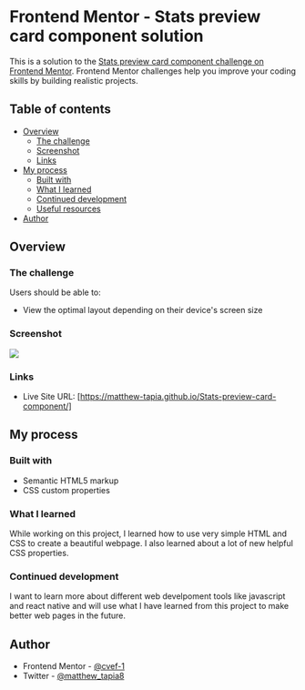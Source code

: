 # Frontend Mentor - Stats preview card component solution

This is a solution to the [Stats preview card component challenge on Frontend Mentor](https://www.frontendmentor.io/challenges/stats-preview-card-component-8JqbgoU62). Frontend Mentor challenges help you improve your coding skills by building realistic projects. 

## Table of contents

- [Overview](#overview)
  - [The challenge](#the-challenge)
  - [Screenshot](#screenshot)
  - [Links](#links)
- [My process](#my-process)
  - [Built with](#built-with)
  - [What I learned](#what-i-learned)
  - [Continued development](#continued-development)
  - [Useful resources](#useful-resources)
- [Author](#author)


## Overview

### The challenge

Users should be able to:

- View the optimal layout depending on their device's screen size

### Screenshot

![](https://i.imgur.com/KmUe5DC.png)

### Links

- Live Site URL: [https://matthew-tapia.github.io/Stats-preview-card-component/]

## My process

### Built with

- Semantic HTML5 markup
- CSS custom properties

### What I learned

While working on this project, I learned how to use very simple HTML and CSS to create a beautiful webpage. I also learned about a lot of new helpful CSS properties.

### Continued development

I want to learn more about different web develpoment tools like javascript and react native and will use what I have learned from this project to make better web pages in the future.


## Author

- Frontend Mentor - [@cvef-1](https://www.frontendmentor.io/profile/cvef-1)
- Twitter - [@matthew_tapia8](https://twitter.com/matthew_tapia8)


